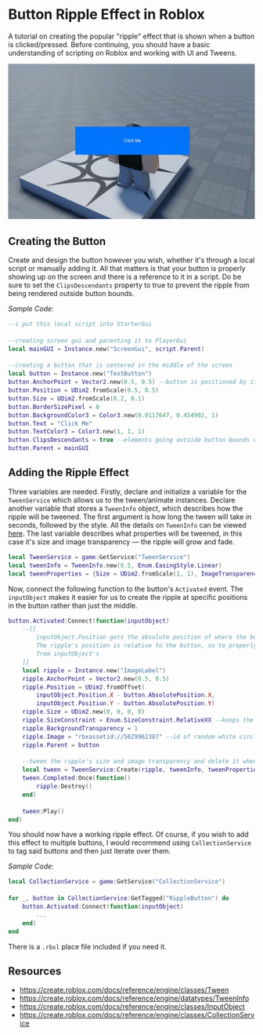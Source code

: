 # Button Ripple Effect in Roblox

A tutorial on creating the popular "ripple" effect that is shown when a button is clicked/pressed. Before continuing, you should have a basic understanding of scripting on Roblox and working with UI and Tweens.

![Ripple effect showcase](demo.gif)

## Creating the Button

Create and design the button however you wish, whether it's through a local script or manually adding it.
All that matters is that your button is properly showing up on the screen and there is a reference to it in a script. Do be sure to set the `ClipsDescendants` property to true to prevent the ripple from being rendered outside button bounds.

*Sample Code*:

```Lua
--i put this local script into StarterGui

--creating screen gui and parenting it to PlayerGui
local mainGUI = Instance.new("ScreenGui", script.Parent)

--creating a button that is centered in the middle of the screen
local button = Instance.new("TextButton")
button.AnchorPoint = Vector2.new(0.5, 0.5) --button is positioned by its center
button.Position = UDim2.fromScale(0.5, 0.5)
button.Size = UDim2.fromScale(0.2, 0.1)
button.BorderSizePixel = 0
button.BackgroundColor3 = Color3.new(0.0117647, 0.454902, 1)
button.Text = "Click Me"
button.TextColor3 = Color3.new(1, 1, 1)
button.ClipsDescendants = true --elements going outside button bounds will be cutoff
button.Parent = mainGUI
```

## Adding the Ripple Effect

Three variables are needed. Firstly, declare and initialize a variable for the `TweenService` which allows us to the tween/animate instances. Declare another variable that stores a `TweenInfo` object, which describes how the ripple will be tweened. The first argument is how long the tween will take in seconds, followed by the style. All the details on `TweenInfo` can be viewed [here](https://create.roblox.com/docs/reference/engine/datatypes/TweenInfo). The last variable describes what properties will be tweened, in this case it's size and image transparency — the ripple will grow and fade.

```Lua
local TweenService = game:GetService("TweenService")
local tweenInfo = TweenInfo.new(0.5, Enum.EasingStyle.Linear)
local tweenProperties = {Size = UDim2.fromScale(1, 1), ImageTransparency = 1}
```

Now, connect the following function to the button's `Activated` event. The `inputObject` makes it easier for us to create the ripple at specific positions in the button rather than just the middle.

```Lua
button.Activated:Connect(function(inputObject)
	--[[
		inputObject.Position gets the absolute position of where the button was activated.
		The ripple's position is relative to the button, so to properly display it, we must subtract the button's absolute position
		from inputObject's
	]]
	local ripple = Instance.new("ImageLabel")
	ripple.AnchorPoint = Vector2.new(0.5, 0.5)
	ripple.Position = UDim2.fromOffset(
		inputObject.Position.X - button.AbsolutePosition.X,
		inputObject.Position.Y - button.AbsolutePosition.Y)
	ripple.Size = UDim2.new(0, 0, 0, 0)
	ripple.SizeConstraint = Enum.SizeConstraint.RelativeXX --keeps the size proportional
	ripple.BackgroundTransparency = 1
	ripple.Image = "rbxassetid://5629962387" --id of random white circle image i found, i highly recommend you upload and use your own
	ripple.Parent = button
	
	--tween the ripple's size and image transparency and delete it when done
	local tween = TweenService:Create(ripple, tweenInfo, tweenProperties)
	tween.Completed:Once(function()
		ripple:Destroy()
	end)
	
	tween:Play()
end)
```

You should now have a working ripple effect. Of course, if you wish to add this effect to multiple buttons, I would recommend using `CollectionService` to tag said buttons and then just iterate over them.

*Sample Code*:

```Lua
local CollectionService = game:GetService("CollectionService")

for _, button in CollectionService:GetTagged("RippleButton") do
	button.Activated:Connect(function(inputObject)
		...
	end)
end
```

There is a `.rbxl` place file included if you need it.

## Resources

- https://create.roblox.com/docs/reference/engine/classes/Tween
- https://create.roblox.com/docs/reference/engine/datatypes/TweenInfo
- https://create.roblox.com/docs/reference/engine/classes/InputObject
- https://create.roblox.com/docs/reference/engine/classes/CollectionService